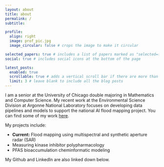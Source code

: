 ```yaml
---
layout: about
title: about
permalink: /
subtitle: 

profile:
  align: right
  image: prof_pic.jpg
  image_circular: false # crops the image to make it circular

selected_papers: true # includes a list of papers marked as "selected={true}"
social: true # includes social icons at the bottom of the page

latest_posts:
  enabled: true
  scrollable: true # adds a vertical scroll bar if there are more than 3 new posts items
  limit: 3 # leave blank to include all the blog posts
---
```


I am a senior at the University of Chicago double majoring in Mathematics and Computer Science. My recent work at the Environmental Science Division at Argonne National Laboratory focuses on developing data pipelines and models to support the national AI flood mapping project. You can find some of my work [here](https://github.com/davdma).

My projects include:
* **Current:** Flood mapping using multispectral and synthetic aperture radar (SAR)
* Measuring kinase inhibitor polypharmacology
* PFAS bioaccumulation cheminformatic modeling

My Github and LinkedIn are also linked down below.
